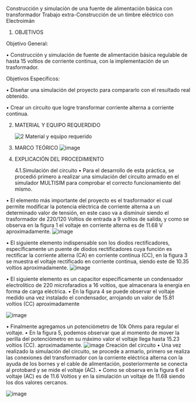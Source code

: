 Construcción y simulación de una fuente de alimentación básica con transformador
Trabajo extra-Construcción de un timbre eléctrico con Electroimán
1. OBJETIVOS

Objetivo General:

•	Construcción y simulación de fuente de alimentación básica regulable de hasta 15 voltios de corriente continua, con la implementación de un trasformador.

Objetivos Específicos:

•	Diseñar una simulación del proyecto para compararlo con el resultado real obtenido.

•	Crear un circuito que logre transformar corriente alterna a corriente continua.

2. MATERIAL Y EQUIPO REQUERDIDO

   ![2 Material y equipo requerido](https://user-images.githubusercontent.com/93946423/156901387-755395fa-05d5-4a6c-a250-17dd4773c651.png)



3. MARCO TEÓRICO
 ![image](https://user-images.githubusercontent.com/93946423/156900213-7ec7abbb-bd49-4d95-b599-d29138f3a89c.png)
 
4. EXPLICACIÓN DEL PROCEDIMIENTO
   
   4.1.Simulación del circuito
•	Para el desarrollo de esta práctica, se procedió primero a realizar una simulación del circuito armado en el simulador MULTISIM para comprobar el correcto funcionamiento del mismo.

•	El elemento más importante del proyecto es el trasformador el cual permite modificar la potencia eléctrica de corriente alterna a un determinado valor de tensión, en este caso va a disminuir siendo el trasformador de 220/120 Voltios de entrada a 9 voltios de salida, y como se observa en la figura 1 el voltaje en corriente alterna es de 11.68 V aproximadamente.
![image](https://user-images.githubusercontent.com/93946423/156907359-afa94dd9-3f4c-4c95-907e-e77b45ee07ad.png)

•	El siguiente elemento indispensable son los diodos rectificadores, específicamente un puente de diodos rectificadores cuya función es rectificar la corriente alterna (CA) en corriente continua (CC), en la figura 3 se muestra el voltaje rectificado en corriente continua, siendo este de 10.35 voltios aproximadamente.
![image](https://user-images.githubusercontent.com/93946423/156907705-ca8b7f9d-9491-4ca2-9e5a-72035ce1afa1.png)


•	El siguiente elemento es un capacitor específicamente un condensador electrolítico de 220 microfaradios a 16 voltios, que almacenara la energía en forma de carga eléctrica.
•	En la figura 4 se puede observar el voltaje medido una vez instalado el condensador, arrojando un valor de 15.81 voltios (CC) aproximadamente

![image](https://user-images.githubusercontent.com/93946423/156908035-ce1e0170-11db-497a-aebb-aaab59fec50f.png)

•	Finalmente agregamos un potenciómetro de 10k Ohms para regular el voltaje.
•	En la figura 5, podemos observar que al momento de mover la perilla del potenciómetro en su máximo valor el voltaje llega hasta 15.23 voltios (CC). aproximadamente. 
![image](https://user-images.githubusercontent.com/93946423/156908265-b55ca94c-e17e-41cc-b986-fbb96a1d835e.png)
Creación del circuito
•	Una vez realizado la simulación del circuito, se procede a armarlo, primero se realiza las conexiones del transformador con la corriente eléctrica alterna con la ayuda de los bornes y el cable de alimentación, posteriormente se conecta al protobard y se mide el voltaje (AC).
•	Como se observa en la figura 6 el voltaje (AC) es de 11.6 Voltios y en la simulación un voltaje de 11.68 siendo los dos valores cercanos.

![image](https://user-images.githubusercontent.com/93946423/156940182-16ac0c4c-3871-4801-9096-abeddc078eb0.png)













